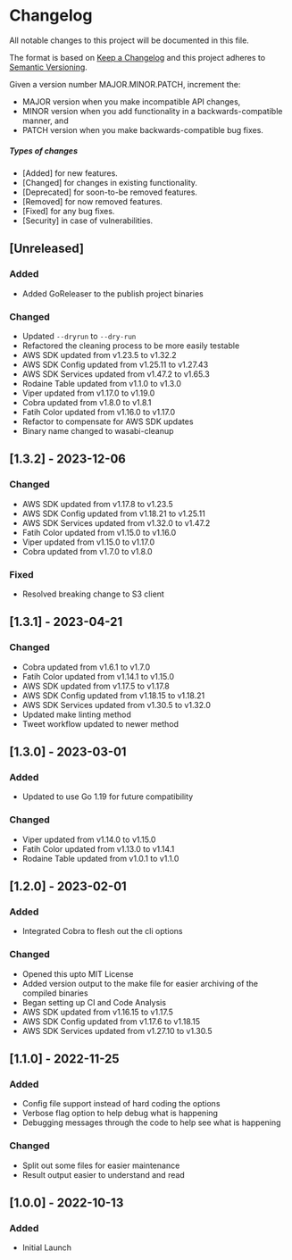 # Changelog

All notable changes to this project will be documented in this file.

The format is based on [Keep a Changelog](http://keepachangelog.com/en/1.0.0/)
and this project adheres to [Semantic Versioning](http://semver.org/spec/v2.0.0.html).

Given a version number MAJOR.MINOR.PATCH, increment the:

* MAJOR version when you make incompatible API changes,
* MINOR version when you add functionality in a backwards-compatible manner, and
* PATCH version when you make backwards-compatible bug fixes.

##### Types of changes

* [Added] for new features.
* [Changed] for changes in existing functionality.
* [Deprecated] for soon-to-be removed features.
* [Removed] for now removed features.
* [Fixed] for any bug fixes.
* [Security] in case of vulnerabilities.

## [Unreleased]
### Added
- Added GoReleaser to the publish project binaries

### Changed
- Updated `--dryrun` to `--dry-run`
- Refactored the cleaning process to be more easily testable
- AWS SDK updated from v1.23.5 to v1.32.2
- AWS SDK Config updated from v1.25.11 to v1.27.43
- AWS SDK Services updated from v1.47.2 to v1.65.3
- Rodaine Table updated from v1.1.0 to v1.3.0
- Viper updated from v1.17.0 to v1.19.0 
- Cobra updated from v1.8.0 to v1.8.1
- Fatih Color updated from v1.16.0 to v1.17.0
- Refactor to compensate for AWS SDK updates
- Binary name changed to wasabi-cleanup


## [1.3.2] - 2023-12-06
### Changed
- AWS SDK updated from v1.17.8 to v1.23.5
- AWS SDK Config updated from v1.18.21 to v1.25.11
- AWS SDK Services updated from v1.32.0 to v1.47.2
- Fatih Color updated from v1.15.0 to v1.16.0
- Viper updated from v1.15.0 to v1.17.0
- Cobra updated from v1.7.0 to v1.8.0

### Fixed
- Resolved breaking change to S3 client


## [1.3.1] - 2023-04-21
### Changed
- Cobra updated from v1.6.1 to v1.7.0
- Fatih Color updated from v1.14.1 to v1.15.0
- AWS SDK updated from v1.17.5 to v1.17.8
- AWS SDK Config updated from v1.18.15 to v1.18.21 
- AWS SDK Services updated from v1.30.5 to v1.32.0
- Updated make linting method
- Tweet workflow updated to newer method


## [1.3.0] - 2023-03-01
### Added
- Updated to use Go 1.19 for future compatibility

### Changed
- Viper updated from v1.14.0 to v1.15.0
- Fatih Color updated from v1.13.0 to v1.14.1
- Rodaine Table updated from v1.0.1 to v1.1.0


## [1.2.0] - 2023-02-01
### Added
- Integrated Cobra to flesh out the cli options

### Changed
- Opened this upto MIT License
- Added version output to the make file for easier archiving of the compiled binaries
- Began setting up CI and Code Analysis
- AWS SDK updated from v1.16.15 to v1.17.5
- AWS SDK Config updated from v1.17.6 to v1.18.15
- AWS SDK Services updated from v1.27.10 to v1.30.5

## [1.1.0] - 2022-11-25
### Added
- Config file support instead of hard coding the options
- Verbose flag option to help debug what is happening
- Debugging messages through the code to help see what is happening

### Changed
- Split out some files for easier maintenance
- Result output easier to understand and read

## [1.0.0] - 2022-10-13
### Added
- Initial Launch
